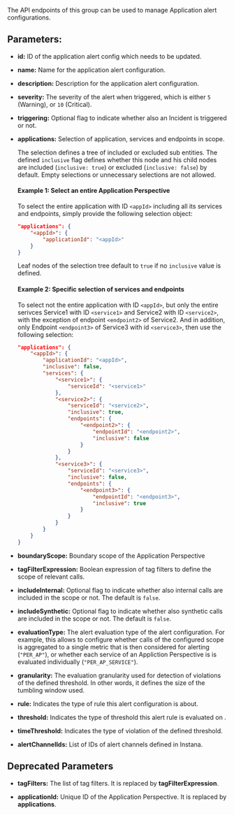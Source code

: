 The API endpoints of this group can be used to manage Application alert configurations.

## Parameters:

- **id:** ID of the application alert config which needs to be updated.

- **name:** Name for the application alert configuration.

- **description:** Description for the application alert configuration.

- **severity:** The severity of the alert when triggered, which is either `5` (Warning), or `10` (Critical).

- **triggering:** Optional flag to indicate whether also an Incident is triggered or not.

- **applications:** Selection of application, services and endpoints in scope.

  The selection defines a tree of included or excluded sub entities. The defined `inclusive` flag defines whether this node and his child nodes are included (`inclusive: true`) or excluded (`inclusive: false`) by default. Empty selections or unnecessary selections are not allowed. 

  #### Example 1: Select an entire Application Perspective

  To select the entire application with ID `<appId>` including all its services and endpoints, simply provide the following selection object:

  ```json
  "applications": {
      "<appId>": {
          "applicationId": "<appId>"
      }
  }
  ```

  Leaf nodes of the selection tree default to `true` if no `inclusive` value is defined.

  #### Example 2: Specific selection of services and endpoints

  To select not the entire application with ID `<appId>`, but only the entire serivces Service1 with ID `<service1>` and Service2 with ID `<service2>`, with the exception of endpoint `<endpoint2>` of Service2. And in addition, only Endpoint `<endpoint3>` of Service3 with id `<service3>`, then use the following selection:

  ```json
  "applications": {
      "<appId>": {
          "applicationId": "<appId>",
          "inclusive": false,
          "services": {
              "<service1>": {
                  "serviceId": "<service1>"
              },
              "<service2>": {
                  "serviceId": "<service2>",
                  "inclusive": true,
                  "endpoints": {
                      "<endpoint2>": {
                          "endpointId": "<endpoint2>",
                          "inclusive": false
                      }
                  }
              },
              "<service3>": {
                  "serviceId": "<service3>",
                  "inclusive": false,
                  "endpoints": {
                      "<endpoint3>": {
                          "endpointId": "<endpoint3>",
                          "inclusive": true
                      }
                  }
              }
          }
      }
  }
  ``` 

- **boundaryScope:** Boundary scope of the Application Perspective

- **tagFilterExpression:** Boolean expression of tag filters to define the scope of relevant calls.

- **includeInternal:** Optional flag to indicate whether also internal calls are included in the scope or not. The default is `false`.

- **includeSynthetic:** Optional flag to indicate whether also synthetic calls are included in the scope or not. The default is `false`.

- **evaluationType:** The alert evaluation type of the alert configuration. For example, this allows to configure whether calls of the configured scope is aggregated to a single metric that is then considered for alerting (`"PER_AP"`), or whether each service of an Appliction Perspective is is evaluated individually (`"PER_AP_SERVICE"`).

- **granularity:** The evaluation granularity used for detection of violations of the defined threshold. In other words, it defines the size of the tumbling window used.

- **rule:** Indicates the type of rule this alert configuration is about.

- **threshold:** Indicates the type of threshold this alert rule is evaluated on .

- **timeThreshold:** Indicates the type of violation of the defined threshold.

- **alertChannelIds:** List of IDs of alert channels defined in Instana.

## Deprecated Parameters

- **tagFilters:** The list of tag filters. It is replaced by **tagFilterExpression**.

- **applicationId:** Unique ID of the Application Perspective. It is replaced by **applications**.